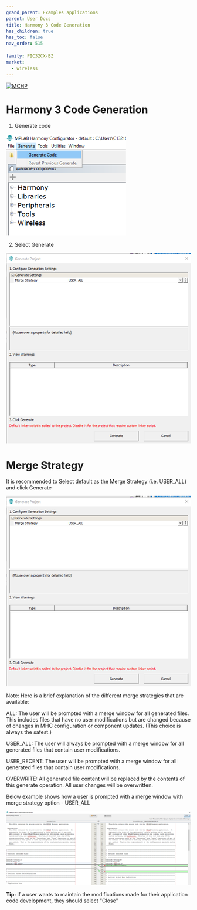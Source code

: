 ```yaml
---
grand_parent: Examples applications
parent: User Docs
title: Harmony 3 Code Generation
has_children: true
has_toc: false
nav_order: 515

family: PIC32CX-BZ
market:
  - wireless
---
```


[![MCHP](https://www.microchip.com/ResourcePackages/Microchip/assets/dist/images/logo.png)](https://www.microchip.com)
# Harmony 3 Code Generation

1.  Generate code

![](media/image8.png)

2.  Select Generate

![](media/image9.png)

# Merge Strategy

It is recommended to Select default as the Merge Strategy (i.e.
USER_ALL) and click Generate

![](media/image9.png)

Note: Here is a brief explanation of the different merge strategies that
are available:

ALL: The user will be prompted with a merge window for all generated
files. This includes files that have no user modifications but are
changed because of changes in MHC configuration or component updates.
(This choice is always the safest.)

USER_ALL: The user will always be prompted with a merge window for all
generated files that contain user modifications.

USER_RECENT: The user will be prompted with a merge window for all
generated files that contain user modifications.

OVERWRITE: All generated file content will be replaced by the contents
of this generate operation. All user changes will be overwritten.

Below example shows how a user is prompted with a merge window with
merge strategy option - USER_ALL

![](media/image10.png)

**Tip:** if a user wants to maintain the modifications made for their
application code development, they should select "Close"
